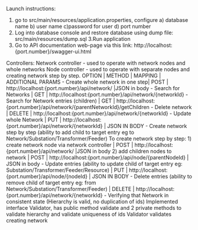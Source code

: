 Launch instructions:
1. go to src/main/resources/application.properties, configure
a) database name
b) user name
c)password for user
d) port number
2. Log into database console and restore database using dump file: src/main/resources/dump.sql
3.Run application
4. Go to API documentation web-page via this link: http://localhost:{port.number}/swagger-ui.html

Controllers:
Network controller - used to operate with network nodes and whole networks
Node controller - used to operate with separate nodes and creating network step by step.
     OPTION                           |  METHOD | MAPPING                                     | ADDITIONAL PARAMS
    - Create whole network in one step|   POST  | http://localhost:{port.number}/api/network/ |JSON in body
	- Search for Networks             |   GET   | http://localhost:{port.number}/api/network/{networkId}
	- Search for Network entries (children) | GET | http://localhost:{port.number}/api/network/{parentNetworkId}/getChildren
	- Delete network                  | DELETE  | http://localhost:{port.number}/api/network/{networkId}
	- Update whole Network            |   PUT   | http://localhost:{port.number}/api/network/{networkId} | JSON IN BODY
	- Create network step by step (ability to add child to target entry eg to Network/Substation/Transformer/Feeder)
	To create network step by step:
    1) create network node via network controller |   POST  | http://localhost:{port.number}/api/network/ |JSON in body
    2) add children nodes to network |   POST  | http://localhost:{port.number}/api/node/{parentNodeId} | JSON in body
	- Update entries (ability to update child of target entry eg: Substation/Transformer/Feeder/Resource)
	|   PUT   | http://localhost:{port.number}/api/node/{nodeId} | JSON IN BODY
	- Delete entries (ability to remove child of target entry eg: from Network/Substation/Transformer/Feeder)
	|   DELETE   | http://localhost:{port.number}/api/network/{networkId} 
	- Verifying that Network in consistent state (Hierarchy is valid, no duplication of ids)
	Implemented interface Validator, has public method validate and 2 private methods to validate hierarchy and validate uniqueness of ids
	Validator validates creating network
